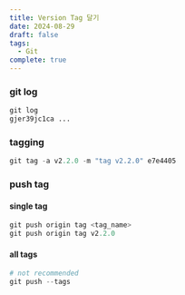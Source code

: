 ```yaml
---
title: Version Tag 달기
date: 2024-08-29
draft: false
tags:
  - Git
complete: true
---
```

### git log
```python
git log
gjer39jc1ca ...
```

### tagging
```python
git tag -a v2.2.0 -m "tag v2.2.0" e7e4405
```

### push tag
#### single tag
```python
git push origin tag <tag_name>
git push origin tag v2.2.0
```

#### all tags
```python
# not recommended
git push --tags
```
